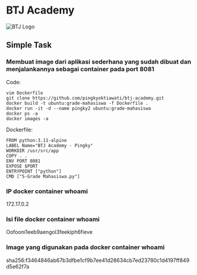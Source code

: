 # BTJ Academy
![BTJ Logo](https://bangunindo.com/backend_assets/img/Image-01.png)
## Simple Task

### Membuat image dari aplikasi sederhana yang sudah dibuat dan menjalankannya sebagai container pada port 8081
Code:

    vim Dockerfile
    git clone https://github.com/pingkyoktiawati/btj-academy.git
    docker build -t ubuntu:grade-mahasiswa -f Dockerfile .
    docker run -it -d --name pingky2 ubuntu:grade-mahasiswa
    docker ps -a
    docker images -a
        
Dockerfile:

    FROM python:3.11-alpine
    LABEL Name="BTJ Academy - Pingky"
    WORKDIR /usr/src/app
    COPY . .
    ENV PORT 8081
    EXPOSE $PORT
    ENTRYPOINT ["python"]
    CMD ["5-Grade Mahasiswa.py"]

### IP docker container whoami
172.17.0.2

### Isi file docker container whoami
Oofooni1eeb9aengol3feekiph6fieve

### Image yang digunakan pada docker container whoami
sha256:f3464846ab67b3dfbe1cf9b7ee41d28634cb7ed23780c1d4197ff849d5e62f7a
